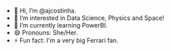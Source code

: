 - 👋 Hi, I’m @ajcostinha.
- 👀 I’m interested in Data Science, Physics and Space!
- 🌱 I’m currently learning PowerBI.
- 😄 Pronouns: She/Her.
- ⚡ Fun fact: I'm a very big Ferrari fan.
